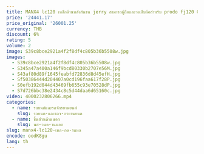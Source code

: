 ```yaml
---
title: MANX4 lc120 เหล็กด้านหลังกันชน jerry สามารถผู้ถือและวงเล็บล้อสําหรับ prodo fj120 GX470
price: '24441.17'
price_original: '26001.25'
currency: THB
discount: 6%
rating: 5
volume: 2
image: S39c8bce2921a4f2f8df4c805b36b5508w.jpg
images:
  - S39c8bce2921a4f2f8df4c805b36b5508w.jpg
  - S345a47a400a146f9bcd80330b2707e56M.jpg
  - S43af80d89f1645feabfd72836d8d45efH.jpg
  - Sf50386444d204407a0cd196faa617f28P.jpg
  - S0efb192d044d43469fb655c93e70528dP.jpg
  - S7d726bbc38e2434c8c5d44daa6d65160c.jpg
video: 4000232806266.mp4
categories:
  - name: รถยนต์และรถจักรยานยนต์
    slug: รถยนต-และรถจ-กรยานยนต
  - name: ชิ้นส่วนด้านนอก
    slug: นส-วนด-านนอก
slug: manx4-lc120-เหล-กด-านหล
encode: oodK8gu
lang: th
---
```

  